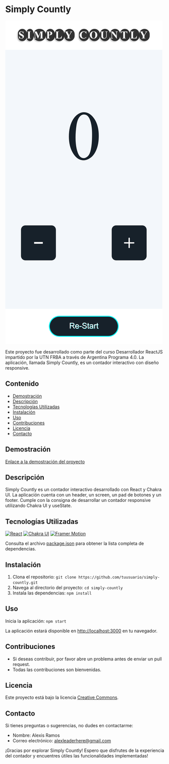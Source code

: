# Simply Countly

![Vista previa del proyecto](https://github.com/alexis-ramos-ok/simply-countly/raw/main/public/screen-main-sc.png)

Este proyecto fue desarrollado como parte del curso Desarrollador ReactJS impartido por la UTN FRBA a través de Argentina Programa 4.0. La aplicación, llamada Simply Countly, es un contador interactivo con diseño responsive.

## Contenido

- [Demostración](#demostración)
- [Descripción](#descripción)
- [Tecnologías Utilizadas](#tecnologías-utilizadas)
- [Instalación](#instalación)
- [Uso](#uso)
- [Contribuciones](#contribuciones)
- [Licencia](#licencia)
- [Contacto](#contacto)

## Demostración

[Enlace a la demostración del proyecto](https://simply-countly.netlify.app/)

## Descripción

Simply Countly es un contador interactivo desarrollado con React y Chakra UI. La aplicación cuenta con un header, un screen, un pad de botones y un footer. Cumple con la consigna de desarrollar un contador responsive utilizando Chakra UI y useState.

## Tecnologías Utilizadas

[![React](https://img.shields.io/badge/React-18.2.0-blue)](https://reactjs.org/)
[![Chakra UI](https://img.shields.io/badge/Chakra_UI-Latest-green)](https://chakra-ui.com/)
[![Framer Motion](https://img.shields.io/badge/Framer_Motion-10.16.5-orange)](https://www.framer.com/motion/)

Consulta el archivo [package.json](https://github.com/alexis-ramos-ok/simply-countly/blob/main/package.json) para obtener la lista completa de dependencias.

## Instalación

1. Clona el repositorio: `git clone https://github.com/tuusuario/simply-countly.git`
2. Navega al directorio del proyecto: `cd simply-countly`
3. Instala las dependencias: `npm install`

## Uso

Inicia la aplicación: `npm start`

La aplicación estará disponible en [http://localhost:3000](http://localhost:3000) en tu navegador.

## Contribuciones

- Si deseas contribuir, por favor abre un problema antes de enviar un pull request.
- Todas las contribuciones son bienvenidas.

## Licencia

Este proyecto está bajo la licencia [Creative Commons](https://creativecommons.org/licenses/by/4.0/).

## Contacto

Si tienes preguntas o sugerencias, no dudes en contactarme:

- Nombre: Alexis Ramos
- Correo electrónico: alexleaderhere@gmail.com

¡Gracias por explorar Simply Countly! Espero que disfrutes de la experiencia del contador y encuentres útiles las funcionalidades implementadas!
